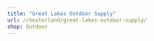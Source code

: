 ```yaml
---
title: "Great Lakes Outdoor Supply"
url: /chesterland/great-lakes-outdoor-supply/
shop: Outdoor
---
```

